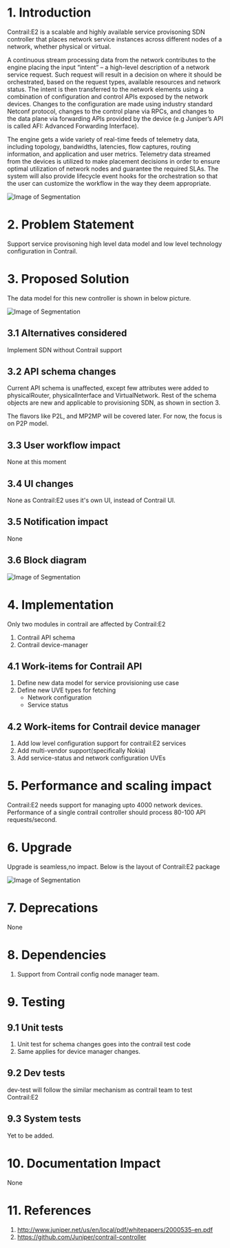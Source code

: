# 1. Introduction
Contrail:E2 is a scalable and highly available service provisoning SDN
controller that places network service instances across different nodes
of a network, whether physical or virtual.

A continuous stream processing data from the network contributes to the
engine placing the input “intent” – a high-level description of a network
service request. Such request will result in a decision on where it should be
orchestrated, based on the request types, available resources and network
status. The intent is then transferred to the network elements using a
combination of configuration and control APIs exposed by the network devices.
Changes to the configuration are made using industry standard Netconf protocol,
changes to the control plane via RPCs, and changes to the data plane via
forwarding APIs provided by the device (e.g Juniper’s API is called AFI:
Advanced Forwarding Interface).

The engine gets a wide variety of real-time feeds of telemetry data, including
topology, bandwidths, latencies, flow captures, routing information, and
application and user metrics. Telemetry data streamed from the devices is
utilized to make placement decisions in order to ensure optimal utilization
of network nodes and guarantee the required SLAs.  The system will also provide
lifecycle event hooks for the orchestration so that the user can customize the
workflow in the way they deem appropriate.

![Image of Segmentation](images/contrail-E2.png)

# 2. Problem Statement
Support service provisoning high level data model and low level technology
configuration in Contrail.

# 3. Proposed Solution
The data model for this new controller is shown in below picture.

![Image of Segmentation](images/contrail-e2-datamodel.png)

## 3.1 Alternatives considered
Implement SDN without Contrail support
## 3.2 API schema changes
Current API schema is unaffected, except few attributes were added to
physicalRouter, physicalInterface and VirtualNetwork.
Rest of the schema objects are new and applicable to provisioning SDN,
as shown in section 3.

The flavors like P2L, and MP2MP will be covered later. For now, the focus is on
P2P model.


## 3.3 User workflow impact
None at this moment
## 3.4 UI changes
None as Contrail:E2 uses it's own UI, instead of Contrail UI.
## 3.5 Notification impact
None
## 3.6 Block diagram
![Image of Segmentation](images/contrail-e2-architecture.png)

# 4. Implementation
Only two modules in contrail are affected by Contrail:E2

1. Contrail API schema
2. Contrail device-manager

## 4.1 Work-items for Contrail API

1.  Define new data model for service provisioning use case
2.  Define new UVE types for fetching
     - Network configuration
     - Service status

## 4.2 Work-items for Contrail device manager

1.  Add low level configuration support for contrail:E2 services
2.  Add multi-vendor support(specifically Nokia)
3.  Add service-status and network configuration UVEs

# 5. Performance and scaling impact
Contrail:E2 needs support for managing upto 4000 network devices.
Performance of a single contrail controller should process 80-100
API requests/second.

# 6. Upgrade
Upgrade is seamless,no impact. Below is the layout of Contrail:E2 package

![Image of Segmentation](images/contrail-e2-installation.png)

# 7. Deprecations
None

# 8. Dependencies
1. Support from Contrail config node manager team.

# 9. Testing
## 9.1 Unit tests
1. Unit test for schema changes goes into the contrail test code
2. Same applies for device manager changes.
## 9.2 Dev tests
dev-test will follow the similar mechanism as contrail team to test Contrail:E2
## 9.3 System tests
Yet to be added.

# 10. Documentation Impact
None

# 11. References
1. http://www.juniper.net/us/en/local/pdf/whitepapers/2000535-en.pdf
2. https://github.com/Juniper/contrail-controller
